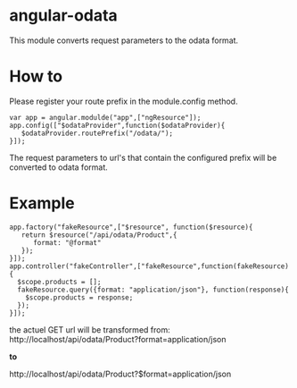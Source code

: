 angular-odata
=============

This module converts request parameters to the odata format.

How to
=============
Please register your route prefix in the module.config method.

    var app = angular.modulde("app",["ngResource"]);
    app.config(["$odataProvider",function($odataProvider){
       $odataProvider.routePrefix("/odata/");
    }]);

The request parameters to url's that contain the configured prefix will be converted to odata format.

Example
=============

    app.factory("fakeResource",["$resource", function($resource){
       return $resource("/api/odata/Product",{
          format: "@format"
       });
    }]);
    app.controller("fakeController",["fakeResource",function(fakeResource){
      $scope.products = [];
      fakeResource.query({format: "application/json"}, function(response){
        $scope.products = response;    
      });
    }]);
    
the actuel GET url will be transformed from:
http://localhost/api/odata/Product?format=application/json

**to**

http://localhost/api/odata/Product?$format=application/json

